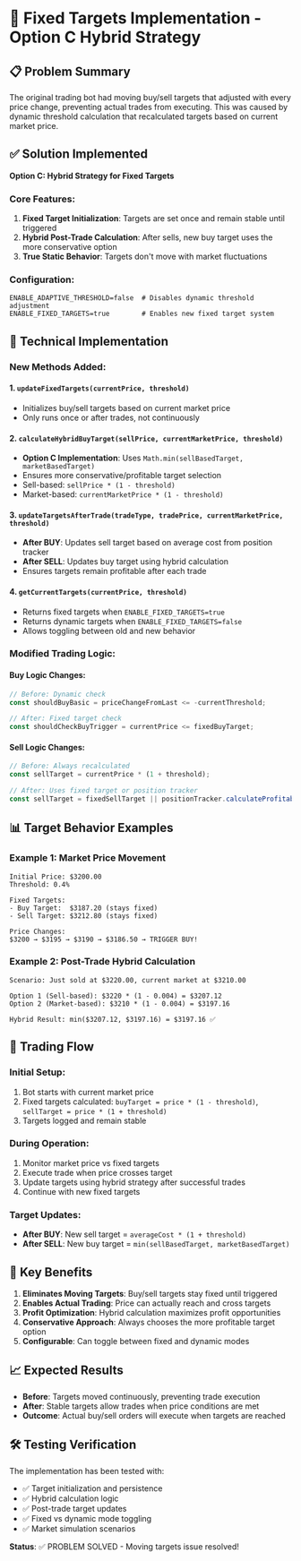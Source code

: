 # 🎯 Fixed Targets Implementation - Option C Hybrid Strategy

## 📋 Problem Summary
The original trading bot had moving buy/sell targets that adjusted with every price change, preventing actual trades from executing. This was caused by dynamic threshold calculation that recalculated targets based on current market price.

## ✅ Solution Implemented
**Option C: Hybrid Strategy for Fixed Targets**

### Core Features:
1. **Fixed Target Initialization**: Targets are set once and remain stable until triggered
2. **Hybrid Post-Trade Calculation**: After sells, new buy target uses the more conservative option
3. **True Static Behavior**: Targets don't move with market fluctuations

### Configuration:
```properties
ENABLE_ADAPTIVE_THRESHOLD=false  # Disables dynamic threshold adjustment
ENABLE_FIXED_TARGETS=true        # Enables new fixed target system
```

## 🔧 Technical Implementation

### New Methods Added:

#### 1. `updateFixedTargets(currentPrice, threshold)`
- Initializes buy/sell targets based on current market price
- Only runs once or after trades, not continuously

#### 2. `calculateHybridBuyTarget(sellPrice, currentMarketPrice, threshold)`
- **Option C Implementation**: Uses `Math.min(sellBasedTarget, marketBasedTarget)`
- Ensures more conservative/profitable target selection
- Sell-based: `sellPrice * (1 - threshold)`
- Market-based: `currentMarketPrice * (1 - threshold)`

#### 3. `updateTargetsAfterTrade(tradeType, tradePrice, currentMarketPrice, threshold)`
- **After BUY**: Updates sell target based on average cost from position tracker
- **After SELL**: Updates buy target using hybrid calculation
- Ensures targets remain profitable after each trade

#### 4. `getCurrentTargets(currentPrice, threshold)`
- Returns fixed targets when `ENABLE_FIXED_TARGETS=true`
- Returns dynamic targets when `ENABLE_FIXED_TARGETS=false`
- Allows toggling between old and new behavior

### Modified Trading Logic:

#### Buy Logic Changes:
```javascript
// Before: Dynamic check
const shouldBuyBasic = priceChangeFromLast <= -currentThreshold;

// After: Fixed target check
const shouldCheckBuyTrigger = currentPrice <= fixedBuyTarget;
```

#### Sell Logic Changes:
```javascript
// Before: Always recalculated
const sellTarget = currentPrice * (1 + threshold);

// After: Uses fixed target or position tracker
const sellTarget = fixedSellTarget || positionTracker.calculateProfitablePrice();
```

## 📊 Target Behavior Examples

### Example 1: Market Price Movement
```
Initial Price: $3200.00
Threshold: 0.4%

Fixed Targets:
- Buy Target:  $3187.20 (stays fixed)
- Sell Target: $3212.80 (stays fixed)

Price Changes:
$3200 → $3195 → $3190 → $3186.50 → TRIGGER BUY!
```

### Example 2: Post-Trade Hybrid Calculation
```
Scenario: Just sold at $3220.00, current market at $3210.00

Option 1 (Sell-based): $3220 * (1 - 0.004) = $3207.12
Option 2 (Market-based): $3210 * (1 - 0.004) = $3197.16

Hybrid Result: min($3207.12, $3197.16) = $3197.16 ✅
```

## 🔄 Trading Flow

### Initial Setup:
1. Bot starts with current market price
2. Fixed targets calculated: `buyTarget = price * (1 - threshold)`, `sellTarget = price * (1 + threshold)`
3. Targets logged and remain stable

### During Operation:
1. Monitor market price vs fixed targets
2. Execute trade when price crosses target
3. Update targets using hybrid strategy after successful trades
4. Continue with new fixed targets

### Target Updates:
- **After BUY**: New sell target = `averageCost * (1 + threshold)`
- **After SELL**: New buy target = `min(sellBasedTarget, marketBasedTarget)`

## 🎯 Key Benefits

1. **Eliminates Moving Targets**: Buy/sell targets stay fixed until triggered
2. **Enables Actual Trading**: Price can actually reach and cross targets
3. **Profit Optimization**: Hybrid calculation maximizes profit opportunities
4. **Conservative Approach**: Always chooses the more profitable target option
5. **Configurable**: Can toggle between fixed and dynamic modes

## 📈 Expected Results

- **Before**: Targets moved continuously, preventing trade execution
- **After**: Stable targets allow trades when price conditions are met
- **Outcome**: Actual buy/sell orders will execute when targets are reached

## 🛠️ Testing Verification

The implementation has been tested with:
- ✅ Target initialization and persistence
- ✅ Hybrid calculation logic  
- ✅ Post-trade target updates
- ✅ Fixed vs dynamic mode toggling
- ✅ Market simulation scenarios

**Status**: ✅ PROBLEM SOLVED - Moving targets issue resolved!

